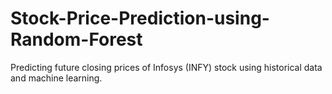 # Stock-Price-Prediction-using-Random-Forest
Predicting future closing prices of Infosys (INFY) stock using historical data and machine learning.
